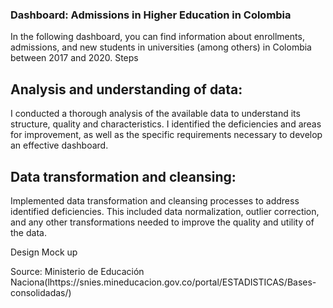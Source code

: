 ### Dashboard: Admissions in Higher Education in Colombia

In the following dashboard, you can find information about enrollments, admissions, and new students in universities (among others) in Colombia between 2017 and 2020.
Steps
## Analysis and understanding of data:
I conducted a thorough analysis of the available data to understand its structure, quality and characteristics. I identified the deficiencies and areas for improvement, as well as the specific requirements necessary to develop an effective dashboard.

## Data transformation and cleansing:
Implemented data transformation and cleansing processes to address identified deficiencies. This included data normalization, outlier correction, and any other transformations needed to improve the quality and utility of the data.

Design Mock up


Source: Ministerio de Educación Naciona(lhttps://snies.mineducacion.gov.co/portal/ESTADISTICAS/Bases-consolidadas/)

